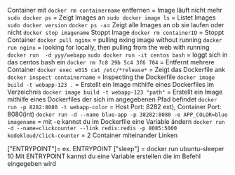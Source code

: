 Container mit `docker rm containername` entfernen = Image läuft nicht mehr
`sudo docker ps` = Zeigt Images an
`sudo docker image ls` = Listet Images
`sudo docker version`
`docker ps -a`=  Zeigt alle Images an ob sie laufen oder nicht
`docker stop imagename` Stoppt Image
`docker rm containerID` = Stoppt Container
`docker pull nginx` = pulling nxing image without running
`docker run nginx` = looking for locally, then pulling from the web with running
`docker run  -d yyy/webapp`
`sudo docker run -it centos bash`  = loggt sich in das centos bash ein
`docker rm 7c8 29b 5c4 3f6 704` = Entfernt mehrere Container
`docker exec e015 cat /etc/*release*` = Zeigt das Dockerfile ank
`docker inspect containername` = Inspecting the Dockerfile
`docker image build -t webapp-123 .` = Erstellt ein Image mithilfe eines Dockerfiles im Verzeichnis
`docker image build -t webapp-123 "path"` = Erstellt ein Image mithilfe eines Dockerfiles der sich im angegebenen Pfad befindet
`docker run -p 8282:8080 -t webapp-color` = Host Port: 8282 ext), Container Port: 8080(int)
`docker run -d --name blue-app -p 38282:8080 -e APP_COLOR=blue imagename` = mit -e kannst du im Dockerfile eine Variable ändern
`docker run -d --name=clickcounter --link redis:redis -p 8085:5000 kodekloud/click-counter`  = 2 Container miteinander Linken

["ENTRYPOINT"]= ex. ENTRYPOINT ["sleep"] = docker run ubuntu-sleeper 10 Mit ENTRYPOINT kannst du eine Variable erstellen die im Befehl eingegeben wird